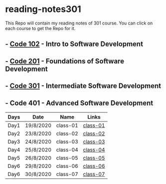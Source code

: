 # reading-notes301

This Repo will contain my reading notes of 301 course.
You can click on each course to get the Repo for it.

## - [Code 102](https://github.com/sayefdeen/reading-notes) - Intro to Software Development

## - [Code 201](https://github.com/sayefdeen/reading-notes201) - Foundations of Software Development

## - [Code 301](https://github.com/sayefdeen/reading-notes301) - Intermediate Software Development

## - Code 401 - Advanced Software Development

| Days |   Date    |   Name   |                               Links                               |
| :--: | :-------: | :------: | :---------------------------------------------------------------: |
| Day1 | 19/8/2020 | class-01 | [class-01](https://sayefdeen.github.io/reading-notes301/class-01) |
| Day2 | 23/8/2020 | class-02 | [class-02](https://sayefdeen.github.io/reading-notes301/class-02) |
| Day3 | 24/8/2020 | class-03 | [class-03](https://sayefdeen.github.io/reading-notes301/class-03) |
| Day4 | 25/8/2020 | class-04 | [class-04](https://sayefdeen.github.io/reading-notes301/class-04) |
| Day5 | 26/8/2020 | class-05 | [class-05](https://sayefdeen.github.io/reading-notes301/class-05) |
| Day6 | 29/8/2020 | class-06 | [class-06](https://sayefdeen.github.io/reading-notes301/class-06) |
| Day6 | 30/8/2020 | class-07 | [class-07](https://sayefdeen.github.io/reading-notes301/class-07) |
